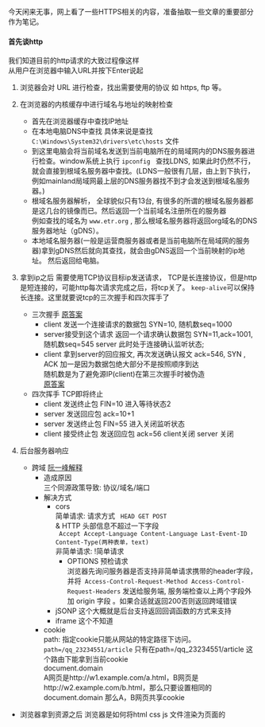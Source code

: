 今天闲来无事，网上看了一些HTTPS相关的内容，准备抽取一些文章的重要部分作为笔记。   
#### 首先谈http   

我们知道目前的http请求的大致过程像这样  
从用户在浏览器中输入URL并按下Enter说起  
1. 浏览器会对 URL 进行检查，找出需要使用的协议 如 https, ftp 等。 
2. 在浏览器的内核缓存中进行域名与地址的映射检查  
    - 首先在浏览器缓存中查找IP地址 
    - 在本地电脑DNS中查找
      具体来说是查找 `C:\Windows\System32\drivers\etc\hosts` 文件  
    - 到这里电脑会将当前域名发送到当前电脑所在的局域网内的DNS服务器进行检查。window系统上执行 `ipconfig ` 查找LDNS, 如果此时仍然不行，就会直接到根域名服务器中查找。(LDNS一般很有几层，由上到下执行，例如mainland局域网最上层的DNS服务器找不到才会发送到根域名服务器。)
    - 根域名服务器解析， 全球貌似只有13台, 有很多的所谓的根域名服务器都是这几台的镜像而已。然后返回一个当前域名注册所在的服务器  
    例如查找的域名为 ```www.etr.org``` , 那么根域名服务器将返回org域名的DNS服务器地址（gDNS）。 
    - 本地域名服务器(一般是运营商服务器或者是当前电脑所在局域网的服务器)拿到gDNS然后就向其查找，就会由gDNS返回一个当前映射的ip地址。 然后返回给电脑。

3. 拿到ip之后 需要使用TCP协议目标ip发送请求， TCP是长连接协议，但是http是短连接的，可能http每次请求完成之后，将tcp关了。 ``` keep-alive ```可以保持长连接。这里就要说tcp的三次握手和四次挥手了
    - 三次握手 [原答案](http://blog.csdn.net/omnispace/article/details/52701752)
        - client 发送一个连接请求的数据包 SYN=10, 随机数seq=1000  
        - server接受到这个请求 返回一个请求确认数据包 SYN=11,ack=1001, 随机数seq=545 server 此时处于连接确认监听状态;
        - client 拿到server的回应报文, 再次发送确认报文 ack=546,
        SYN , ACK 加一是因为数据包绝大部分不是按照顺序到达  
        随机数是为了避免源IP(client)在第三次握手时被伪造  
        [原答案](https://www.zhihu.com/question/34400902)  
    - 四次挥手 TCP即将终止  
        - client 发送终止包 FIN=10 进入等待状态2
        - server 发送回应包 ack=10+1 
        - server 发送终止包 FIN=55 进入关闭监听状态
        - client 接受终止包 发送回应包 ack=56  client关闭 server 关闭
4. 后台服务器响应  
    - 跨域  [阮一峰解释](http://www.ruanyifeng.com/blog/2016/04/same-origin-policy.html)
        - 造成原因  
        三个同源政策导致: 协议/域名/端口   
        - 解决方式  
            - cors  
            简单请求:  请求方式 ` HEAD GET POST`  
            & HTTP 头部信息不超过一下字段  
            ` Accept Accept-Language Content-Language Last-Event-ID Content-Type(两种表单，text)`  
            非简单请求: !简单请求  
                - OPTIONS 预检请求   
                   浏览器先询问服务器是否支持非简单请求携带的header字段，并将` Access-Control-Request-Method Access-Control-Request-Headers` 发送给服务端,
                服务端检查以上两个字段外加 origin 字段 。如果合适就返回200否则返回跨域错误
            - jSONP  这个大概就是后台支持返回回调函数的方式来支持   
            - iframe 这个不知道  
        - cookie  
        path: 指定cookie只能从网站的特定路径下访问。
        `path=/qq_23234551/article` 只有在path=/qq_23234551/article 这个路由下能拿到当前cookie  
        document.domain  
        A网页是http://w1.example.com/a.html，B网页是http://w2.example.com/b.html，那么只要设置相同的document.domain 那么A，B网页共享cookie   
- 浏览器拿到资源之后  浏览器是如何将html css js 文件渲染为页面的 

